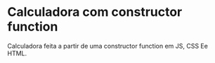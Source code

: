 # Calculadora com constructor function
 Calculadora feita a partir de uma constructor function em JS, CSS Ee HTML.
